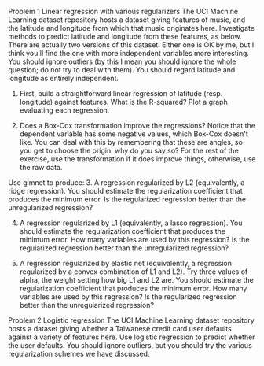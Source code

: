Problem 1 
Linear regression with various regularizers The UCI Machine Learning dataset repository hosts a dataset giving features of music, and the latitude and longitude from which that music originates here. Investigate methods to predict latitude and longitude from these features, as below. There are actually two versions of this dataset. Either one is OK by me, but I think you'll find the one with more independent variables more interesting. You should ignore outliers (by this I mean you should ignore the whole question; do not try to deal with them). You should regard latitude and longitude as entirely independent.

1. First, build a straightforward linear regression of latitude (resp. longitude) against features. What is the R-squared? Plot a graph evaluating each regression.

2. Does a Box-Cox transformation improve the regressions? Notice that the dependent variable has some negative values, which Box-Cox doesn't like. You can deal with this by remembering that these are angles, so you get to choose the origin. why do you say so? For the rest of the exercise, use the transformation if it does improve things, otherwise, use the raw data.

Use glmnet to produce:
3. A regression regularized by L2 (equivalently, a ridge regression). You should estimate the regularization coefficient that produces the minimum error. Is the regularized regression better than the unregularized regression?

4. A regression regularized by L1 (equivalently, a lasso regression). You should estimate the regularization coefficient that produces the minimum error. How many variables are used by this regression? Is the regularized regression better than the unregularized regression?

5. A regression regularized by elastic net (equivalently, a regression regularized by a convex combination of L1 and L2). Try three values of alpha, the weight setting how big L1 and L2 are. You should estimate the regularization coefficient that produces the minimum error. How many variables are used by this regression? Is the regularized regression better than the unregularized regression?

Problem 2 
Logistic regression The UCI Machine Learning dataset repository hosts a dataset giving whether a Taiwanese credit card user defaults against a variety of features here. Use logistic regression to predict whether the user defaults. You should ignore outliers, but you should try the various regularization schemes we have discussed.
